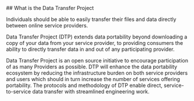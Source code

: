 <div class="section" markdown="1">
## What is the Data Transfer Project
<div class="mustache">
</div>

Individuals should be able to easily transfer their files and data directly between online service providers.

Data Transfer Project (DTP) extends data portability beyond downloading a copy of your data from your service provider, to providing consumers the ability to directly transfer data in and out of any participating provider.

Data Transfer Project is an open source initiative to encourage participation of as many Providers as possible. DTP will enhance the data portability ecosystem by reducing the infrastructure burden on both service providers and users which should in turn increase the number of services offering portability. The protocols and methodology of DTP enable direct, service-to-service data transfer with streamlined engineering work.
